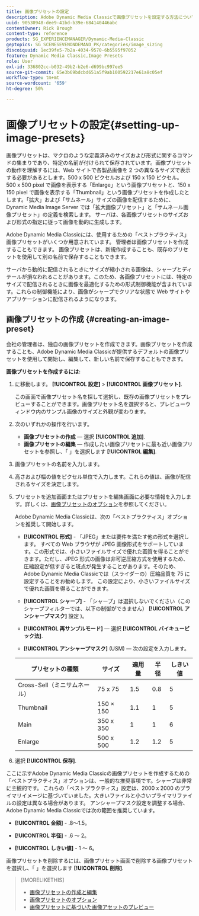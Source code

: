 ```yaml
---
title: 画像プリセットの設定
description: Adobe Dynamic Media Classicで画像プリセットを設定する方法について説明します。
uuid: 90530948-dee9-41bd-b39e-684140446abc
contentOwner: Rick Brough
content-type: reference
products: SG_EXPERIENCEMANAGER/Dynamic-Media-Classic
geptopics: SG_SCENESEVENONDEMAND_PK/categories/image_sizing
discoiquuid: 1ec39fe5-7b2a-4034-9570-6b5595f97052
feature: Dynamic Media Classic,Image Presets
role: User
exl-id: 336802cc-b032-49b2-b2e6-d699bc997ee5
source-git-commit: 65e3b69bdcbd651a5f9ab100592217e61a8c05ef
workflow-type: tm+mt
source-wordcount: '659'
ht-degree: 50%

---
```


# 画像プリセットの設定{#setting-up-image-presets}

画像プリセットは、マクロのような定義済みのサイズおよび形式に関するコマンドの集まりであり、特定の名前が付けられて保存されています。画像プリセットの動作を理解するには、Web サイトで各製品画像を 2 つの異なるサイズで表示する必要があるとします。500 x 500 ピクセルおよび 150 x 150 ピクセル。 500 x 500 pixel で画像を表示する「Enlarge」という画像プリセットと、150 x 150 pixel で画像を表示する「Thumbnail」という画像プリセットを作成したとします。「拡大」および「サムネール」サイズの画像を配信するために、Dynamic Media Image Server では「拡大画像プリセット」と「サムネール画像プリセット」の定義を検索します。 サーバは、各画像プリセットのサイズおよび形式の指定に従って画像を動的に生成します。

Adobe Dynamic Media Classicには、使用するための「ベストプラクティス」画像プリセットがいくつか用意されています。 管理者は画像プリセットを作成することもできます。 画像プリセットは、新規作成することも、既存のプリセットを使用して別の名前で保存することもできます。

サーバから動的に配信されるときにサイズが縮小される画像は、シャープとディテールが損なわれることがあります。このため、各画像プリセットには、特定のサイズで配信されるときに画像を最適化するための形式制御機能が含まれています。これらの制御機能により、画像がシャープでクリアな状態で Web サイトやアプリケーションに配信されるようになります。

## 画像プリセットの作成 {#creating-an-image-preset}

会社の管理者は、独自の画像プリセットを作成できます。画像プリセットを作成することも、Adobe Dynamic Media Classicが提供するデフォルトの画像プリセットを使用して開始し、編集して、新しい名前で保存することもできます。

**画像プリセットを作成するには:**

1. に移動します。 **[!UICONTROL 設定]** > **[!UICONTROL 画像プリセット]**.

   この画面で画像プリセット名を探して選択し、既存の画像プリセットをプレビューすることができます。画像プリセット名を選択すると、プレビューウィンドウ内のサンプル画像のサイズと外観が変わります。

1. 次のいずれかの操作を行います。

   * **画像プリセットの作成**  — 選択 **[!UICONTROL 追加]**.
   * **画像プリセットの編集**  — 作成したい画像プリセットに最も近い画像プリセットを参照し、「 」を選択します **[!UICONTROL 編集]**.

1. 画像プリセットの名前を入力します。
1. 高さおよび幅の値をピクセル単位で入力します。これらの値は、画像が配信されるサイズを決定します。
1. プリセットを追加画面またはプリセットを編集画面に必要な情報を入力します。詳しくは、[画像プリセットのオプション](application-setup.md#image_preset_options)を参照してください。

   Adobe Dynamic Media Classicは、次の「ベストプラクティス」オプションを推奨して開始します。

   * **[!UICONTROL 形式]** - 「JPEG」または要件を満たす他の形式を選択します。 すべての Web ブラウザが JPEG 画像形式をサポートしています。この形式では、小さいファイルサイズで優れた画質を得ることができます。ただし、JPEG 形式の画像は非可逆圧縮方式を使用するため、圧縮設定が低すぎると斑点が発生することがあります。そのため、Adobe Dynamic Media Classicでは（スライダーの）圧縮品質を 75 に設定することをお勧めします。 この設定により、小さいファイルサイズで優れた画質を得ることができます。

   * **[!UICONTROL シャープ]** - 「シャープ」は選択しないでください（このシャープフィルターでは、以下の制御ができません） **[!UICONTROL アンシャープマスク]** 設定 )。

   * **[!UICONTROL 再サンプルモード]**  — 選択 **[!UICONTROL バイキュービック法]**.

   * **[!UICONTROL アンシャープマスク]** (USM) — 次の設定を入力します。

   | プリセットの種類 | サイズ | 適用量 | 半径 | しきい値 |
   | --- | --- | --- | --- | --- |
   | Cross-Sell（ミニサムネール） | 75 x 75 | 1.5 | 0.8 | 5 |
   | Thumbnail | 150 × 150 | 1.1 | 1 | 5 |
   | Main | 350 x 350 | 1 | 1 | 6 |
   | Enlarge | 500 x 500 | 1.2 | 1.2 | 5 |

1. 選択 **[!UICONTROL 保存]**.

ここに示すAdobe Dynamic Media Classicの画像プリセットを作成するための「ベストプラクティス」オプションは、一般的な推奨事項です。シャープは非常に主観的です。 これらの「ベストプラクティス」設定は、2000 x 2000 のプライマリイメージに基づいていました。大きいファイルと小さいプライマリファイルの設定は異なる場合があります。 アンシャープマスク設定を調整する場合、Adobe Dynamic Media Classicでは次の範囲を推奨しています。

* **[!UICONTROL 金額]** - .8～1.5。

* **[!UICONTROL 半径]** - .6 ～ 2。

* **[!UICONTROL しきい値]** - 1 ～ 6。

画像プリセットを削除するには、画像プリセット画面で削除する画像プリセットを選択し、「 」を選択します **[!UICONTROL 削除]**.

>[!MORELIKETHIS]
>
>* [画像プリセットの作成と編集](application-setup.md#creating_and_editing_image_presets)
>* [画像プリセットのオプション](application-setup.md#image_preset_options)
>* [画像プリセットに基づいた画像アセットのプレビュー](previewing-asset.md#previewing_an_image_asset_based_on_its_image_preset)

